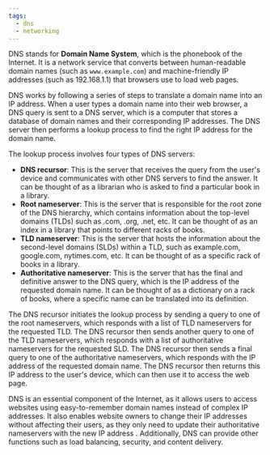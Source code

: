 ```yaml
---
tags:
  - dns
  - networking
---
```

DNS stands for **Domain Name System**, which is the phonebook of the Internet. It is a network service that converts between human-readable domain names (such as `www.example.com`) and machine-friendly IP addresses (such as 192.168.1.1) that browsers use to load web pages.

DNS works by following a series of steps to translate a domain name into an IP address. When a user types a domain name into their web browser, a DNS query is sent to a DNS server, which is a computer that stores a database of domain names and their corresponding IP addresses. The DNS server then performs a lookup process to find the right IP address for the domain name.

The lookup process involves four types of DNS servers:

- **DNS recursor**: This is the server that receives the query from the user's device and communicates with other DNS servers to find the answer. It can be thought of as a librarian who is asked to find a particular book in a library.
- **Root nameserver**: This is the server that is responsible for the root zone of the DNS hierarchy, which contains information about the top-level domains (TLDs) such as .com, .org, .net, etc. It can be thought of as an index in a library that points to different racks of books.
- **TLD nameserver**: This is the server that hosts the information about the second-level domains (SLDs) within a TLD, such as example.com, google.com, nytimes.com, etc. It can be thought of as a specific rack of books in a library.
- **Authoritative nameserver**: This is the server that has the final and definitive answer to the DNS query, which is the IP address of the requested domain name. It can be thought of as a dictionary on a rack of books, where a specific name can be translated into its definition.

The DNS recursor initiates the lookup process by sending a query to one of the root nameservers, which responds with a list of TLD nameservers for the requested TLD. The DNS recursor then sends another query to one of the TLD nameservers, which responds with a list of authoritative nameservers for the requested SLD. The DNS recursor then sends a final query to one of the authoritative nameservers, which responds with the IP address of the requested domain name. The DNS recursor then returns this IP address to the user's device, which can then use it to access the web page.

DNS is an essential component of the Internet, as it allows users to access websites using easy-to-remember domain names instead of complex IP addresses. It also enables website owners to change their IP addresses without affecting their users, as they only need to update their authoritative nameservers with the new IP address . Additionally, DNS can provide other functions such as load balancing, security, and content delivery.
